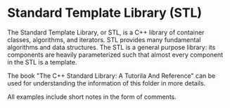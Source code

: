 # Standard Template Library (STL)

The Standard Template Library, or STL, is a C++ library of container classes, algorithms, and iterators. STL provides many fundamental algorithms and data structures. The STL is a general purpose library: its components are heavily parameterized such that almost every component in the STL is a template.

The book "The C++ Standard Library: A Tutorila And Reference" can be used for understanding the information of this folder in more details.

All examples include short notes in the form of comments.